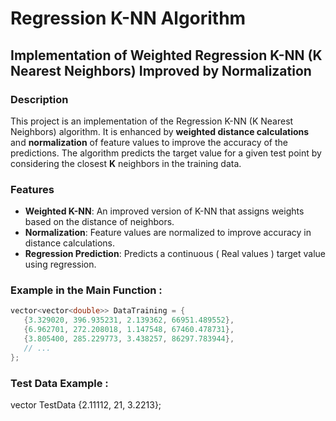 # Regression K-NN Algorithm
## Implementation of Weighted Regression K-NN (K Nearest Neighbors) Improved by Normalization

### Description
This project is an implementation of the Regression K-NN (K Nearest Neighbors) algorithm. It is enhanced by **weighted distance calculations** and **normalization** of feature values to improve the accuracy of the predictions. The algorithm predicts the target value for a given test point by considering the closest **K** neighbors in the training data.

### Features
- **Weighted K-NN**: An improved version of K-NN that assigns weights based on the distance of neighbors.
- **Normalization**: Feature values are normalized to improve accuracy in distance calculations.
- **Regression Prediction**: Predicts a continuous ( Real values ) target value using regression.

### Example in the Main Function :
```cpp
vector<vector<double>> DataTraining = {
   {3.329020, 396.935231, 2.139362, 66951.489552},
   {6.962701, 272.208018, 1.147548, 67460.478731},
   {3.805400, 285.229773, 3.438257, 86297.783944},
   // ...
};
```
### Test Data Example :

vector<double> TestData {2.11112, 21, 3.2213};
